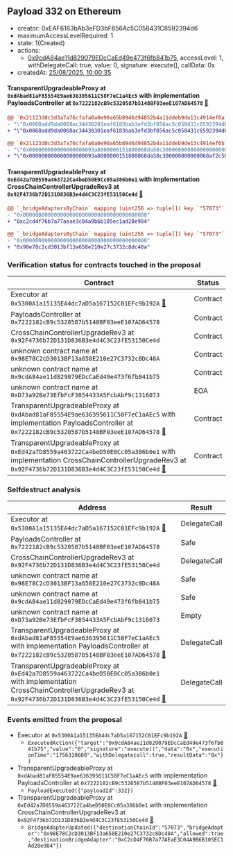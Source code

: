 ## Payload 332 on Ethereum

- creator: 0xEAF6183bAb3eFD3bF856Ac5C058431C8592394d6
- maximumAccessLevelRequired: 1
- state: 1(Created)
- actions:
  - [0x9cdA84ae11d829079EDcCaEd49e473f6fb841b75](https://etherscan.io/tx/0x9cdA84ae11d829079EDcCaEd49e473f6fb841b75), accessLevel: 1, withDelegateCall: true, value: 0, signature: execute(), callData: 0x
- createdAt: [25/08/2025, 10:00:35](https://etherscan.io/tx/0xa7d2cf4e1b7a26977449e07cb16924eadad5b3fbed9133d063e9cfb75bdcf84f)

#### TransparentUpgradeableProxy at `0xdAbad81aF85554E9ae636395611C58F7eC1aAEc5` with implementation PayloadsController at `0x7222182cB9c5320587b5148BF03eeE107AD64578` [:ghost:](https://github.com/bgd-labs/aave-address-book  "GovernanceV3Ethereum.PAYLOADS_CONTROLLER")

```diff
@@ `0x21123d0c3d3a7a76cfafa0a0e90a65b8946d94852b4a11ddeb9de13c4914ef6a` raw  @@
- "\"0x0068add9da0068ac34430201eaf6183bab3efd3bf856ac5c058431c8592394d6\""
+ "\"0x0068add9da0068ac34430301eaf6183bab3efd3bf856ac5c058431c8592394d6\""

@@ `0x21123d0c3d3a7a76cfafa0a0e90a65b8946d94852b4a11ddeb9de13c4914ef6b` raw  @@
- "\"0x000000000000000000093a8000000151800068da58c300000000000000000000\""
+ "\"0x000000000000000000093a8000000151800068da58c300000000000068af2c50\""

```
#### TransparentUpgradeableProxy at `0xEd42a7D8559a463722Ca4beD50E0Cc05a386b0e1` with implementation CrossChainControllerUpgradeRev3 at `0x92F4736b72D131D836B3e4d4C3C23fE53150Ce4d` [:ghost:](https://github.com/bgd-labs/aave-address-book  "GovernanceV3Ethereum.CROSS_CHAIN_CONTROLLER")

```diff
@@ `_bridgeAdaptersByChain` mapping (uint256 => tuple[]) key `"57073"`.0.destinationBridgeAdapter @@
- "0x0000000000000000000000000000000000000000"
+ "0xc2cd4f76b7a77aeae3c04a9b6b105ec1ad28e984"

@@ `_bridgeAdaptersByChain` mapping (uint256 => tuple[]) key `"57073"`.0.currentChainBridgeAdapter @@
- "0x0000000000000000000000000000000000000000"
+ "0x98e78c2cd3013bf13a658e210e27c3732c8dc48a"

```
### Verification status for contracts touched in the proposal

| Contract | Status |
|---------|------------|
| Executor at `0x5300A1a15135EA4dc7aD5a167152C01EFc9b192A` [:ghost:](https://github.com/bgd-labs/aave-address-book  "AaveV2Ethereum.POOL_ADMIN") | Contract |
| PayloadsController at `0x7222182cB9c5320587b5148BF03eeE107AD64578` | Contract |
| CrossChainControllerUpgradeRev3 at `0x92F4736b72D131D836B3e4d4C3C23fE53150Ce4d` | Contract |
| unknown contract name at `0x98E78C2cD3013BF13a658E210e27C3732c8Dc48A` | Contract |
| unknown contract name at `0x9cdA84ae11d829079EDcCaEd49e473f6fb841b75` | Contract |
| unknown contract name at `0xD73a92Be73EfbFcF3854433A5FcbAbF9c1316073` | EOA |
| TransparentUpgradeableProxy at `0xdAbad81aF85554E9ae636395611C58F7eC1aAEc5` with implementation PayloadsController at `0x7222182cB9c5320587b5148BF03eeE107AD64578` [:ghost:](https://github.com/bgd-labs/aave-address-book  "GovernanceV3Ethereum.PAYLOADS_CONTROLLER") | Contract |
| TransparentUpgradeableProxy at `0xEd42a7D8559a463722Ca4beD50E0Cc05a386b0e1` with implementation CrossChainControllerUpgradeRev3 at `0x92F4736b72D131D836B3e4d4C3C23fE53150Ce4d` [:ghost:](https://github.com/bgd-labs/aave-address-book  "GovernanceV3Ethereum.CROSS_CHAIN_CONTROLLER") | Contract |

### Selfdestruct analysis

| Address | Result |
|---------|------------|
| Executor at `0x5300A1a15135EA4dc7aD5a167152C01EFc9b192A` [:ghost:](https://github.com/bgd-labs/aave-address-book  "AaveV2Ethereum.POOL_ADMIN") | DelegateCall |
| PayloadsController at `0x7222182cB9c5320587b5148BF03eeE107AD64578` | Safe |
| CrossChainControllerUpgradeRev3 at `0x92F4736b72D131D836B3e4d4C3C23fE53150Ce4d` | DelegateCall |
| unknown contract name at `0x98E78C2cD3013BF13a658E210e27C3732c8Dc48A` | Safe |
| unknown contract name at `0x9cdA84ae11d829079EDcCaEd49e473f6fb841b75` | Safe |
| unknown contract name at `0xD73a92Be73EfbFcF3854433A5FcbAbF9c1316073` | Empty |
| TransparentUpgradeableProxy at `0xdAbad81aF85554E9ae636395611C58F7eC1aAEc5` with implementation PayloadsController at `0x7222182cB9c5320587b5148BF03eeE107AD64578` [:ghost:](https://github.com/bgd-labs/aave-address-book  "GovernanceV3Ethereum.PAYLOADS_CONTROLLER") | DelegateCall |
| TransparentUpgradeableProxy at `0xEd42a7D8559a463722Ca4beD50E0Cc05a386b0e1` with implementation CrossChainControllerUpgradeRev3 at `0x92F4736b72D131D836B3e4d4C3C23fE53150Ce4d` [:ghost:](https://github.com/bgd-labs/aave-address-book  "GovernanceV3Ethereum.CROSS_CHAIN_CONTROLLER") | DelegateCall |

### Events emitted from the proposal

- Executor at `0x5300A1a15135EA4dc7aD5a167152C01EFc9b192A` [:ghost:](https://github.com/bgd-labs/aave-address-book  "AaveV2Ethereum.POOL_ADMIN")
  - `ExecutedAction({"target":"0x9cdA84ae11d829079EDcCaEd49e473f6fb841b75","value":"0","signature":"execute()","data":"0x","executionTime":"1756310608","withDelegatecall":true,"resultData":"0x"})`
- TransparentUpgradeableProxy at `0xdAbad81aF85554E9ae636395611C58F7eC1aAEc5` with implementation PayloadsController at `0x7222182cB9c5320587b5148BF03eeE107AD64578` [:ghost:](https://github.com/bgd-labs/aave-address-book  "GovernanceV3Ethereum.PAYLOADS_CONTROLLER")
  - `PayloadExecuted({"payloadId":332})`
- TransparentUpgradeableProxy at `0xEd42a7D8559a463722Ca4beD50E0Cc05a386b0e1` with implementation CrossChainControllerUpgradeRev3 at `0x92F4736b72D131D836B3e4d4C3C23fE53150Ce4d` [:ghost:](https://github.com/bgd-labs/aave-address-book  "GovernanceV3Ethereum.CROSS_CHAIN_CONTROLLER")
  - `BridgeAdapterUpdated({"destinationChainId":"57073","bridgeAdapter":"0x98E78C2cD3013BF13a658E210e27C3732c8Dc48A","allowed":true,"destinationBridgeAdapter":"0xC2cD4F76B7a77AEaE3C04A9B6B105EC1Ad28e984"})`
